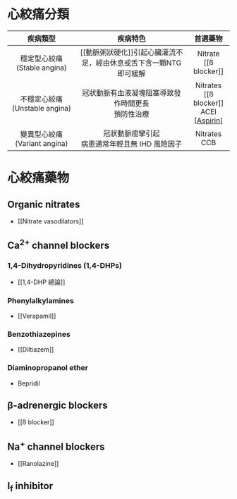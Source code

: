 # 心絞痛分類
|           疾病類型            |                           疾病特色                            |                         首選藥物                          |
|:-----------------------------:|:-------------------------------------------------------------:|:---------------------------------------------------------:|
|  穩定型心絞痛<br>(Stable angina)  | [[動脈粥狀硬化]]引起心臟灌流不足，經由休息或舌下含一顆NTG即可緩解 |                 Nitrate<br>[[ß blocker]]                  |
| 不穩定心絞痛(Unstable angina) |            冠狀動脈有血液凝塊阻塞導致發作時間更長<br>預防性治療             | Nitrates<br>[[ß blocker]]<br>ACEI<br>[[Aspirin]](Clopidogrel) |
| 變異型心絞痛(Variant angina)  |                       冠狀動脈痙攣引起<br>病患通常年輕且無 IHD 風險因子                        | Nitrates<br>CCB                                                          |
# 心絞痛藥物
## Organic nitrates
- [[Nitrate vasodilators]]
## Ca<sup>2+</sup> channel blockers 
### 1,4-Dihydropyridines (1,4-DHPs) 
- [[1,4-DHP 總論]]
### Phenylalkylamines 
- [[Verapamil]]
### Benzothiazepines 
- [[Diltiazem]]
### Diaminopropanol ether 
- Bepridil
## β-adrenergic blockers
- [[ß blocker]] 
## Na<sup>+</sup> channel blockers 
- [[Ranolazine]]
## I<sub>f</sub> inhibitor